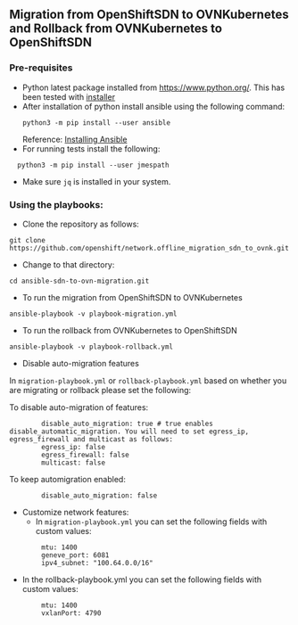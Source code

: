 ## Migration from OpenShiftSDN to OVNKubernetes and Rollback from OVNKubernetes to OpenShiftSDN

### Pre-requisites

- Python latest package installed from https://www.python.org/.
  This has been tested with [installer](https://www.python.org/downloads/release/python-3131/)
- After installation of python install ansible using the following command:
  ```shell
  python3 -m pip install --user ansible
  ```
  Reference: [Installing Ansible](https://docs.ansible.com/ansible/latest/installation_guide/intro_installation.html#pip-install)
- For running tests install the following:
```shell
  python3 -m pip install --user jmespath
```

- Make sure `jq` is installed in your system.

### Using the playbooks:

- Clone the repository as follows:
```shell
git clone https://github.com/openshift/network.offline_migration_sdn_to_ovnk.git
```

- Change to that directory:
```
cd ansible-sdn-to-ovn-migration.git
```

- To run the migration from OpenShiftSDN to OVNKubernetes
```shell
ansible-playbook -v playbook-migration.yml
```

- To run the rollback from OVNKubernetes to OpenShiftSDN
```shell
ansible-playbook -v playbook-rollback.yml
```

- Disable auto-migration features

In `migration-playbook.yml` or `rollback-playbook.yml` based on whether you are migrating or rollback
please set the following:

To disable auto-migration of features:
```shell
        disable_auto_migration: true # true enables disable_automatic_migration. You will need to set egress_ip, egress_firewall and multicast as follows:
        egress_ip: false
        egress_firewall: false
        multicast: false
```

To keep automigration enabled:
```shell
        disable_auto_migration: false
```

- Customize network features:
  - In `migration-playbook.yml` you can set the following fields with custom values:
```shell
        mtu: 1400
        geneve_port: 6081
        ipv4_subnet: "100.64.0.0/16"
```
  - In the rollback-playbook.yml you can set the following fields with custom values:
```shell
        mtu: 1400
        vxlanPort: 4790
```
